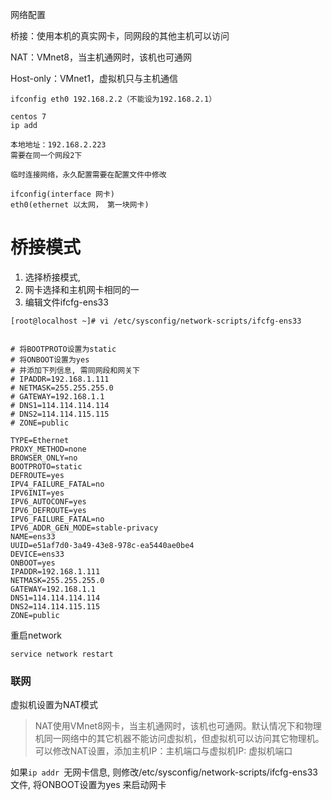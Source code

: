 网络配置

桥接：使用本机的真实网卡，同网段的其他主机可以访问

NAT：VMnet8，当主机通网时，该机也可通网

Host-only：VMnet1，虚拟机只与主机通信

```
ifconfig eth0 192.168.2.2（不能设为192.168.2.1）

centos 7
ip add

本地地址：192.168.2.223
需要在同一个网段2下

临时连接网络，永久配置需要在配置文件中修改

ifconfig(interface 网卡)
eth0(ethernet 以太网， 第一块网卡)
```

# 桥接模式

1. 选择桥接模式,
2. 网卡选择和主机网卡相同的一
3. 编辑文件ifcfg-ens33 

```
[root@localhost ~]# vi /etc/sysconfig/network-scripts/ifcfg-ens33


# 将BOOTPROTO设置为static
# 将ONBOOT设置为yes
# 并添加下列信息, 需同网段和网关下
# IPADDR=192.168.1.111
# NETMASK=255.255.255.0
# GATEWAY=192.168.1.1
# DNS1=114.114.114.114
# DNS2=114.114.115.115
# ZONE=public

TYPE=Ethernet
PROXY_METHOD=none
BROWSER_ONLY=no
BOOTPROTO=static
DEFROUTE=yes
IPV4_FAILURE_FATAL=no
IPV6INIT=yes
IPV6_AUTOCONF=yes
IPV6_DEFROUTE=yes
IPV6_FAILURE_FATAL=no
IPV6_ADDR_GEN_MODE=stable-privacy
NAME=ens33
UUID=e51af7d0-3a49-43e8-978c-ea5440ae0be4
DEVICE=ens33
ONBOOT=yes
IPADDR=192.168.1.111
NETMASK=255.255.255.0
GATEWAY=192.168.1.1
DNS1=114.114.114.114
DNS2=114.114.115.115
ZONE=public
```

重启network

```
service network restart
```

### 联网

虚拟机设置为NAT模式

>  NAT使用VMnet8网卡，当主机通网时，该机也可通网。默认情况下和物理机同一网络中的其它机器不能访问虚拟机，但虚拟机可以访问其它物理机。可以修改NAT设置，添加主机IP：主机端口与虚拟机IP: 虚拟机端口

如果`ip addr `无网卡信息, 则修改/etc/sysconfig/network-scripts/ifcfg-ens33文件, 将ONBOOT设置为yes 来启动网卡
